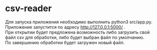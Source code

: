 # csv-reader
Для запуска приложения необходимо выполнить python3 src/app.py.<br>
Приложение запустится по адресу http://127.0.0.1:5000/ . <br>
При открытии будет предложена возможность либо загрузить свой файл csv для обработки,
либо будет выбран файл по умолчанию.<br>
По завершению обработки будет загружен новый файл.
